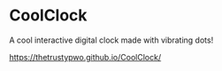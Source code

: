 # CoolClock
A cool interactive digital clock made with vibrating dots!

https://thetrustypwo.github.io/CoolClock/
